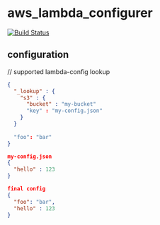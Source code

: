 # aws_lambda_configurer

[![Build Status](https://travis-ci.org/ImmobilienScout24/aws-lambda-configurer.svg?branch=master)](https://travis-ci.org/ImmobilienScout24/aws-lambda-configurer)

## configuration

// supported lambda-config lookup

```json
{  
  "_lookup" : {
    "s3" : {
      "bucket" : "my-bucket"
      "key" : "my-config.json"
    }
  } 
  
  "foo": "bar" 
}

my-config.json
{
  "hello" : 123
}

final config
{
  "foo": "bar", 
  "hello" : 123
}

